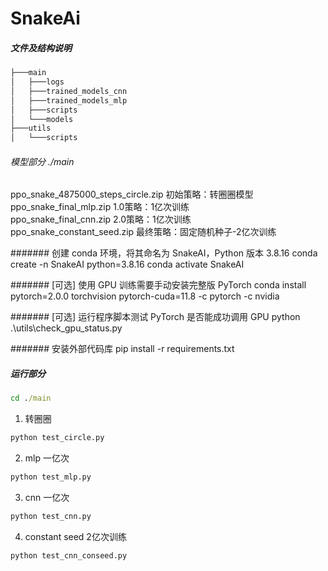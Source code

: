 # SnakeAi

##### 文件及结构说明
```bash
├───main
│   ├───logs
│   ├───trained_models_cnn
│   ├───trained_models_mlp
│   ├───scripts
│   └───models
├───utils
│   └───scripts
```

###### 模型部分 ./main
ppo_snake_4875000_steps_circle.zip  初始策略：转圈圈模型  
ppo_snake_final_mlp.zip  1.0策略：1亿次训练  
ppo_snake_final_cnn.zip  2.0策略：1亿次训练  
ppo_snake_constant_seed.zip  最终策略：固定随机种子-2亿次训练  

####### 创建 conda 环境，将其命名为 SnakeAI，Python 版本 3.8.16
conda create -n SnakeAI python=3.8.16
conda activate SnakeAI

####### [可选] 使用 GPU 训练需要手动安装完整版 PyTorch
conda install pytorch=2.0.0 torchvision pytorch-cuda=11.8 -c pytorch -c nvidia

####### [可选] 运行程序脚本测试 PyTorch 是否能成功调用 GPU
python .\utils\check_gpu_status.py

####### 安装外部代码库
pip install -r requirements.txt

##### 运行部分
```cmd
cd ./main
```
1. 转圈圈
```python
python test_circle.py
```
2. mlp  一亿次
```python
python test_mlp.py
```
3. cnn  一亿次
```python
python test_cnn.py
```
4. constant seed 2亿次训练
```python
python test_cnn_conseed.py
```

